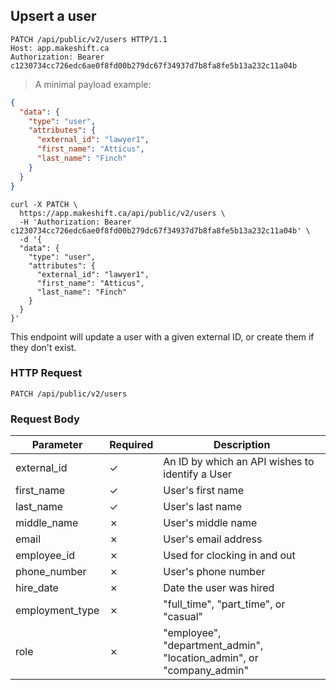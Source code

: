 ## Upsert a user

```http
PATCH /api/public/v2/users HTTP/1.1
Host: app.makeshift.ca
Authorization: Bearer c1230734cc726edc6ae0f8fd00b279dc67f34937d7b8fa8fe5b13a232c11a04b
```

> A minimal payload example:

```json
{
  "data": {
    "type": "user",
    "attributes": {
      "external_id": "lawyer1",
      "first_name": "Atticus",
      "last_name": "Finch"
    }
  }
}
```

```shell
curl -X PATCH \
  https://app.makeshift.ca/api/public/v2/users \
  -H 'Authorization: Bearer c1230734cc726edc6ae0f8fd00b279dc67f34937d7b8fa8fe5b13a232c11a04b' \
  -d '{
  "data": {
    "type": "user",
    "attributes": {
      "external_id": "lawyer1",
      "first_name": "Atticus",
      "last_name": "Finch"
    }
  }
}'
```

This endpoint will update a user with a given external ID, or create them if they don't exist.

### HTTP Request

`PATCH /api/public/v2/users`

### Request Body

Parameter          | Required | Description
---------          | -------- | -----------
external_id        | ✓        | An ID by which an API wishes to identify a User
first_name         | ✓        | User's first name
last_name          | ✓        | User's last name
middle_name        | ✗        | User's middle name
email              | ✗        | User's email address
employee_id        | ✗        | Used for clocking in and out
phone_number       | ✗        | User's phone number
hire_date          | ✗        | Date the user was hired
employment_type    | ✗        | "full_time", "part_time", or "casual"
role               | ✗        | "employee", "department_admin", "location_admin", or "company_admin"
